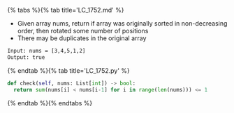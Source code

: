 {% tabs %}{% tab title='LC_1752.md' %}

* Given array nums, return if array was originally sorted in non-decreasing order, then rotated some number of positions
* There may be duplicates in the original array

```txt
Input: nums = [3,4,5,1,2]
Output: true
```

{% endtab %}{% tab title='LC_1752.py' %}

```py
def check(self, nums: List[int]) -> bool:
  return sum(nums[i] < nums[i-1] for i in range(len(nums))) <= 1
```

{% endtab %}{% endtabs %}
